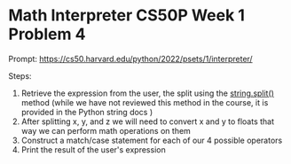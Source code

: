 # Math Interpreter CS50P Week 1 Problem 4

Prompt:
https://cs50.harvard.edu/python/2022/psets/1/interpreter/

Steps:
1) Retrieve the expression from the user, the split using the [string.split()](https://docs.python.org/3/library/stdtypes.html#str.startswith) method (while we have not reviewed this method in the course, it is provided in the Python string docs )
2) After splitting x, y, and z we will need to convert x and y to floats that way we can perform math operations on them
3) Construct a match/case statement for each of our 4 possible operators 
4) Print the result of the user's expression


